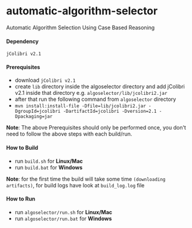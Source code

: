 # automatic-algorithm-selector
Automatic Algorithm Selection Using Case Based Reasoning

####  Dependency
`jColibri v2.1` 

#### Prerequisites
* download `jColibri v2.1` 
* create `lib` directory inside the algoselector directory and add jColibri v2.1 inside that directory e.g. `algoselector/lib/jcolibri2.jar`
* after that run the following command from `algoselector` directory
* `mvn install:install-file -Dfile=lib/jcolibri2.jar -DgroupId=jcolibri -DartifactId=jcolibri -Dversion=2.1 -Dpackaging=jar`

**Note**: The above Prerequisites should only be performed once, you don't need to follow the above steps with each build/run.

#### How to Build
* run `build.sh` for **Linux/Mac**
* run `build.bat` for **Windows**

**Note**: for the first time the build will take some time `(downloading artifacts)`, for build logs have look at `build_log.log` file

#### How to Run
* run `algoselector/run.sh` for **Linux/Mac**
* run `algoselector/run.bat` for **Windows**
